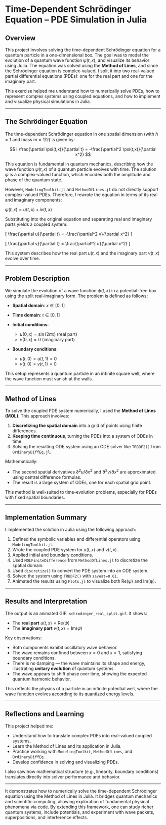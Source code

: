 # Time-Dependent Schrödinger Equation – PDE Simulation in Julia

## Overview

This project involves solving the time-dependent Schrödinger equation for a quantum particle in a one-dimensional box. The goal was to model the evolution of a quantum wave function $\psi(t,x)$, and visualize its behavior using Julia. The equation was solved using the **Method of Lines**, and since the Schrödinger equation is complex-valued, I split it into two real-valued partial differential equations (PDEs): one for the real part and one for the imaginary part.

This exercise helped me understand how to numerically solve PDEs, how to represent complex systems using coupled equations, and how to implement and visualize physical simulations in Julia.

---

## The Schrödinger Equation

The time-dependent Schrödinger equation in one spatial dimension (with $\hbar = 1$ and mass $m = 1/2$) is given by:

$$
i \frac{\partial \psi(t,x)}{\partial t} = -\frac{\partial^2 \psi(t,x)}{\partial x^2}
$$

This equation is fundamental in quantum mechanics, describing how the wave function $\psi(t,x)$ of a quantum particle evolves with time. The solution $\psi$ is a complex-valued function, which encodes both the amplitude and phase of the quantum state.

However, `ModelingToolkit.jl` and `MethodOfLines.jl` do not directly support complex-valued PDEs. Therefore, I rewrote the equation in terms of its real and imaginary components:

$\psi(t,x) = u(t,x) + i v(t,x)$

Substituting into the original equation and separating real and imaginary parts yields a coupled system:

\[
\frac{\partial u}{\partial t} = -\frac{\partial^2 v}{\partial x^2}
\]

\[
\frac{\partial v}{\partial t} = \frac{\partial^2 u}{\partial x^2}
\]



This system describes how the real part $u(t,x)$ and the imaginary part $v(t,x)$ evolve over time.

---

## Problem Description

We simulate the evolution of a wave function $\psi(t,x)$ in a potential-free box using the split real-imaginary form. The problem is defined as follows:

* **Spatial domain**: $x \in [0, 1]$
* **Time domain**: $t \in [0, 1]$
* **Initial conditions**:

  * $u(0,x) = \sin(2\pi x)$ (real part)
  * $v(0,x) = 0$ (imaginary part)
* **Boundary conditions**:

  * $u(t,0) = u(t,1) = 0$
  * $v(t,0) = v(t,1) = 0$

This setup represents a quantum particle in an infinite square well, where the wave function must vanish at the walls.

---

## Method of Lines

To solve the coupled PDE system numerically, I used the **Method of Lines (MOL)**. This approach involves:

1. **Discretizing the spatial domain** into a grid of points using finite differences.
2. **Keeping time continuous**, turning the PDEs into a system of ODEs in time.
3. Solving the resulting ODE system using an ODE solver like `TRBDF2()` from `OrdinaryDiffEq.jl`.

Mathematically:

* The second spatial derivatives $\partial^2 u / \partial x^2$ and $\partial^2 v / \partial x^2$ are approximated using central difference formulas.
* The result is a large system of ODEs, one for each spatial grid point.

This method is well-suited to time-evolution problems, especially for PDEs with fixed spatial boundaries.

---

## Implementation Summary

I implemented the solution in Julia using the following approach:

1. Defined the symbolic variables and differential operators using `ModelingToolkit.jl`.
2. Wrote the coupled PDE system for $u(t,x)$ and $v(t,x)$.
3. Applied initial and boundary conditions.
4. Used `MOLFiniteDifference` from `MethodOfLines.jl` to discretize the spatial domain.
5. Used `discretize()` to convert the PDE system into an ODE system.
6. Solved the system using `TRBDF2()` with `saveat=0.01`.
7. Animated the results using `Plots.jl` to visualize both $\text{Re}(\psi)$ and $\text{Im}(\psi)$.

---

## Results and Interpretation

The output is an animated GIF: `schrodinger_real_split.gif`. It shows:

* The **real part** $u(t,x) = \text{Re}(\psi)$
* The **imaginary part** $v(t,x) = \text{Im}(\psi)$

Key observations:

* Both components exhibit oscillatory wave behavior.
* The wave remains confined between $x = 0$ and $x = 1$, satisfying boundary conditions.
* There is no damping — the wave maintains its shape and energy, illustrating **unitary evolution** of quantum systems.
* The wave appears to shift phase over time, showing the expected quantum harmonic behavior.

This reflects the physics of a particle in an infinite potential well, where the wave function evolves according to its quantized energy levels.

---

## Reflections and Learning

This project helped me:

* Understand how to translate complex PDEs into real-valued coupled systems.
* Learn the Method of Lines and its application in Julia.
* Practice working with `ModelingToolkit`, `MethodOfLines`, and `OrdinaryDiffEq`.
* Develop confidence in solving and visualizing PDEs.

I also saw how mathematical structure (e.g., linearity, boundary conditions) translates directly into solver performance and behavior.

---

It demonstrates how to numerically solve the time-dependent Schrödinger equation using the Method of Lines in Julia. It bridges quantum mechanics and scientific computing, allowing exploration of fundamental physical phenomena via code. By extending this framework, one can study richer quantum systems, include potentials, and experiment with wave packets, superpositions, and interference effects.
